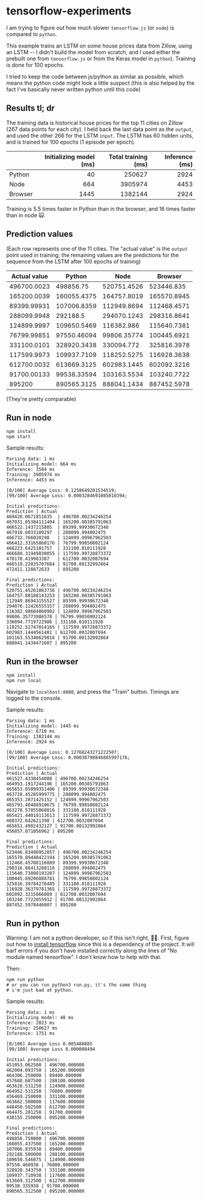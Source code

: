 tensorflow-experiments
==========================

I am trying to figure out how much slower `tensorflow.js` (or `node`) is compared to `python`.

This example trains an LSTM on some house prices data from Zillow, using an LSTM -- I didn't build the model from
scratch, and I used either the prebuilt one from `tensorflow.js` or from
  the Keras model in `python`). Training is done for 100 epochs.

  I tried to
  keep the code between js/python as similar as possible, which means the python
  code might look a little suspect (this is also helped by the fact I've basically never written python until this code)

## Results tl; dr
The training data is historical house prices for the top 11 cities on Zillow (267 data points for each city). I held back the last data point as the `output`, and used the other 266 for the LSTM `input`. The LSTM has 60 hidden units, and is trained for 100 epochs (1 episode per epoch).

|  | Initializing model (ms) | Total training (ms)  | Inference (ms)|
| ------------- | -------------------:| ---------:| ----------:|
| Python        | 40 | 250627 | 2924 |
| Node          | 664 | 3905974 | 4453 |
| Browser       | 1445 | 1382144 | 2924 |

Training is 5.5 times faster in Python than in the browser, and 16 times faster than in node 🙀.

## Prediction values
(Each row represents one of the 11 cities. The "actual value" is
the `output` point used in training; the remaining values are the predictions for the sequence from the LSTM after 100 epochs of training)

| Actual value | Python | Node | Browser |
|------- | ------ | ---- | ------- |
| 496700.0023 | 498856.75 | 520751.4526 | 523446.835 |
| 165200.0039 | 160055.4375 | 164757.8019 | 165570.8945 |
| 89399.99931 | 107006.8359 | 112949.8694 | 112468.4571 |
| 288099.9948 | 292188.5 | 294070.1243 | 298316.8641 |
| 124899.9997 | 109650.5469 | 116382.986 | 115640.7381 |
| 76799.99851 | 97550.46094 | 99806.35774 | 100445.6921 |
| 331100.0101 | 328920.3438 | 330094.772 | 325816.3978 |
| 117599.9973 | 109937.7109 | 118252.5275 | 116928.3638 |
| 612700.0032 | 613669.3125 | 602983.1445 | 602092.3216 |
| 91700.00133 | 99538.33594 | 103163.5534 | 103240.7722 |
| 895200 | 890565.3125 | 888041.1434 | 887452.5978 |

(They're pretty comparable)

## Run in node
```
npm install
npm start
```

Sample results:
```
Parsing data: 1 ms
Initializing model: 664 ms
Inference: 3584 ms
Training: 3905974 ms
Inference: 4453 ms

[0/100] Average Loss: 0.1258649201534519;
[99/100] Average Loss: 0.0003284691085010394;

Initial predictions:
Prediction | Actual
469420.0671851635  | 496700.00234246254
467031.05384111404 | 165200.00385791063
466522.1437215805  | 89399.99930672348
467918.6033189297  | 288099.994802475
466732.766020298   | 124899.99967962503
466412.33165860176 | 76799.99850802124
468223.6425101757  | 331100.010111928
466688.31949830055 | 117599.99728873372
470178.419983387   | 612700.0032007694
466519.22835707664 | 91700.00132992864
472411.128872633   | 895200

Final predictions:
Prediction | Actual
520751.45261883736 | 496700.00234246254
164757.80188143253 | 165200.00385791063
112949.86943155527 | 89399.99930672348
294070.12426555157 | 288099.994802475
116382.98604860902 | 124899.99967962503
99806.35773986578 | 76799.99850802124
330094.7719722986 | 331100.010111928
118252.52747014165 | 117599.99728873372
602983.1444561481 | 612700.0032007694
103163.55340629816 | 91700.00132992864
888041.1434471607 | 895200
```

## Run in the browser
```
npm install
npm run local
```

Navigate to `localhost:8080`, and press the "Train" button. Timings are logged
to the console.

Sample results:
```
Parsing data: 1 ms
Initializing model: 1445 ms
Inference: 6710 ms
Training: 1382144 ms
Inference: 2924 ms

[0/100] Average Loss: 0.12768243271222507;
[99/100] Average Loss: 0.00038798846885997176;

Initial predictions:
Prediction | Actual
461527.4338454008 | 496700.00234246254
464953.1917244196 | 165200.00385791063
465653.85099351406 | 89399.99930672348
463720.45285999775 | 288099.994802475
465353.2871425152 | 124899.99967962503
465793.40488910675 | 76799.99850802124
463278.57055068016 | 331100.010111928
465421.44018113613 | 117599.99728873372
460372.642621398 | 612700.0032007694
465651.4982432127 | 91700.00132992864
456857.071056962 | 895200

Final predictions:
Prediction | Actual
523446.83496952057 | 496700.00234246254
165570.89448422194 | 165200.00385791063
112468.45708116889 | 89399.99930672348
298316.86413288116 | 288099.994802475
115640.73808193207 | 124899.99967962503
100445.69206088781 | 76799.99850802124
325816.39784276485 | 331100.010111928
116928.36379781365 | 117599.99728873372
602092.3215866089 | 612700.0032007694
103240.7722055912 | 91700.00132992864
887452.5978446007 | 895200
```

## Run in python
Warning: I am not a python developer, so if this isn't right, 🤷‍♀️. First, figure
out how to [install tensorflow](https://www.tensorflow.org/install) since
this is a dependency of the project. It will barf errors if you don't have installed
correctly along the lines of "No module named tensorflow". I don't know how to help with that.

Then:

```
npm run python
# or you can run python3 run.py, it's the same thing
# i'm just bad at python.
```

Sample results:
```
Parsing data: 1 ms
Initializing model: 40 ms
Inference: 2023 ms
Training: 250627 ms
Inference: 1751 ms

[0/100] Average Loss 0.005488885
[99/100] Average Loss 0.000008494

Initial predictions:
451053.062500 | 496700.000000
462004.093750 | 165200.000000
464306.250000 | 89400.000000
457688.687500 | 288100.000000
463628.531250 | 124900.000000
464952.531250 | 76800.000000
456469.250000 | 331100.000000
463662.500000 | 117600.000000
448450.562500 | 612700.000000
464475.281250 | 91700.000000
438155.250000 | 895200.000000

Final predictions:
Prediction | Actual
498856.750000 | 496700.000000
160055.437500 | 165200.000000
107006.835938 | 89400.000000
292188.500000 | 288100.000000
109650.546875 | 124900.000000
97550.460938 | 76800.000000
328920.343750 | 331100.000000
109937.710938 | 117600.000000
613669.312500 | 612700.000000
99538.335938 | 91700.000000
890565.312500 | 895200.000000
```

